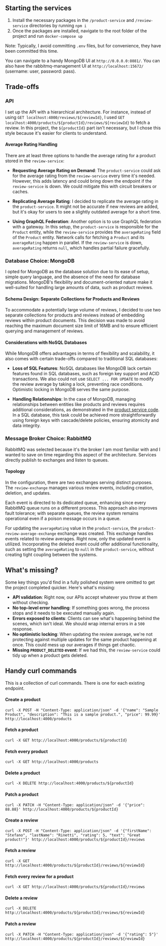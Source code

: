 ## Starting the services

1. Install the necessary packages in the `/product-service` and `/review-service` directories by running `npm i`
2. Once the packages are installed, navigate to the root folder of the project and run `docker-compose up`

Note: Typically, I avoid committing `.env` files, but for convenience, they have been committed this time.

You can navigate to a handy MongoDB UI at `http://0.0.0.0:8081/`. You can also have the rabbitmq-management UI at `http://localhost:15672/` (username: user, password: pass).

## Trade-offs

### API

I set up the API with a hierarchical architecture. For instance, instead of using `GET localhost:4000/reviews/${reviewId}`, I used `GET localhost:4000/products/${productId}/reviews/${reviewId}` to fetch a review. In this project, the `${productId}` part isn't necessary, but I chose this style because it's easier for clients to understand.

#### Average Rating Handling

There are at least three options to handle the average rating for a product stored in the `review-service`:

- **Requesting Average Rating on Demand**: The `product-service` could ask for the average rating from the `review-service` every time it's needed. However, this adds latency and could bring down the endpoint if the `review-service` is down. We could mitigate this with circuit breakers or caches.
  
- **Replicating Average Rating**: I decided to replicate the average rating in the `product-service`. It might not be accurate if new reviews are added, but it's okay for users to see a slightly outdated average for a short time.
  
- **Using GraphQL Federation**: Another option is to use GraphQL federation with a gateway. In this setup, the `product-service` is responsible for the `Product` entity, while the `review-service` provides the `averageRating` field of the `Product` entity. Network calls for fetching a `Product` and its `averageRating` happen in parallel. If the `review-service` is down, `averageRating` returns `null`, which handles partial failure gracefully.

### Database Choice: MongoDB

I opted for MongoDB as the database solution due to its ease of setup, simple query language, and the absence of the need for database migrations. MongoDB's flexibility and document-oriented nature make it well-suited for handling large amounts of data, such as product reviews.

#### Schema Design: Separate Collections for Products and Reviews

To accommodate a potentially large volume of reviews, I decided to use two separate collections for products and reviews instead of embedding reviews within product documents. This decision was made to avoid reaching the maximum document size limit of 16MB and to ensure efficient querying and management of reviews.

#### Considerations with NoSQL Databases

While MongoDB offers advantages in terms of flexibility and scalability, it also comes with certain trade-offs compared to traditional SQL databases:

- **Loss of SQL Features**: NoSQL databases like MongoDB lack certain features found in SQL databases, such as foreign key support and ACID transactions. We also could not use `SELECT ... FOR UPDATE` to modify the review average by taking a lock, preventing race conditions. Optimistic locking in MongoDB serves the same purpose.
  
- **Handling Relationships**: In the case of MongoDB, managing relationships between entities like products and reviews requires additional considerations, as demonstrated in the [product service code](https://github.com/stefanorinetti/cloudtalk-senior-backend-engineer-assigment/blob/326791db4119c8c185306bfb208ec50aefeaaa1b/product-service/src/services/product.ts#L60). In a SQL database, this task could be achieved more straightforwardly using foreign keys with cascade/delete policies, ensuring atomicity and data integrity.

### Message Broker Choice: RabbitMQ

RabbitMQ was selected because it's the broker I am most familiar with and I wanted to save on time regarding this aspect of the architecture.
Services directly publish to exchanges and listen to queues.

#### Topology

In the configuration, there are two exchanges serving distinct purposes. The `review-exchange` manages various review events, including creation, deletion, and updates.

Each event is directed to its dedicated queue, enhancing since every RabbitMQ queue runs on a different process. This approach also improves fault tolerance; with separate queues, the review system remains operational even if a poison message occurs in a queue.

For updating the `averageRating` value in the `product-service`, the `product-review-average-exchange` exchange was created. This exchange handles events related to review averages. Right now, only the updated event is utilized. Incorporating the deleted event could offer additional functionality, such as setting the `averageRating` to `null` in the `product-service`, without creating tight coupling between the systems.

## What's missing?

Some key things you'd find in a fully polished system were omitted to get the project completed quicker. Here's what's missing:

- **API validation**: Right now, our APIs accept whatever you throw at them without checking.
- **No top-level error handling**: If something goes wrong, the process stops and it needs to be executed manually again.
- **Errors exposed to clients**: Clients can see what's happening behind the scenes, which isn't ideal. We should wrap internal errors in a `500` response.
- **No optimistic locking**: When updating the review average, we're not protecting against multiple updates for the same product happening at once. This could mess up our averages if things get chaotic.
- **Missing `PRODUCT_DELETED` event**: If we had this, the `review-service` could tidy up when a product gets deleted.

## Handy curl commands

This is a collection of curl commands. There is one for each existing endpoint.

#### Create a product

```curl -X POST -H "Content-Type: application/json" -d '{"name": "Sample Product", "description": "This is a sample product.", "price": 99.99}' http://localhost:4000/products```

#### Fetch a product

```curl -X GET http://localhost:4000/products/${productId}```

#### Fetch every product

```curl -X GET http://localhost:4000/products```

#### Delete a product

```curl -X DELETE http://localhost:4000/products/${productId}```

#### Patch a product

```curl -X PATCH -H "Content-Type: application/json" -d '{"price": 88.88}' http://localhost:4000/products/${productId}```

#### Create a review

```curl -X POST -H "Content-Type: application/json" -d '{"firstName": "Stefano", "lastName": "Rinetti", "rating": 5, "text": "Great product!"}' http://localhost:4000/products/${productId}/reviews```

#### Fetch a review

```curl -X GET http://localhost:4000/products/${productId}/reviews/${reviewId}```

#### Fetch every review for a product

```curl -X GET http://localhost:4000/products/${productId}/reviews```

#### Delete a review

```curl -X DELETE http://localhost:4000/products/${productId}/reviews/${reviewId}```

#### Patch a review

```curl -X PATCH -H "Content-Type: application/json" -d '{"rating": 5"}' http://localhost:4000/products/${productId}/reviews/${reviewId}```

